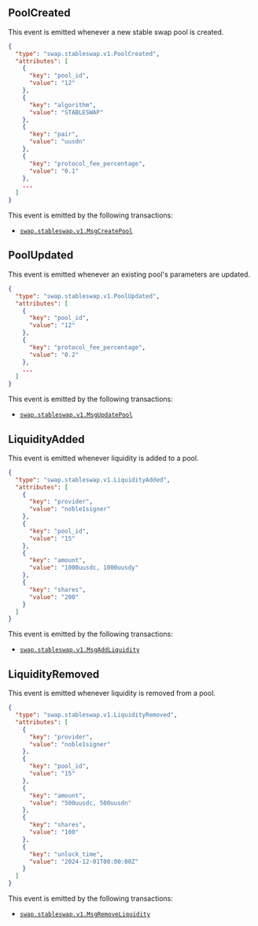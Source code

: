 
## PoolCreated

This event is emitted whenever a new stable swap pool is created.

```json
{
  "type": "swap.stableswap.v1.PoolCreated",
  "attributes": [
    {
      "key": "pool_id",
      "value": "12"
    },
    {
      "key": "algorithm",
      "value": "STABLESWAP"
    },
    {
      "key": "pair",
      "value": "uusdn"
    },
    {
      "key": "protocol_fee_percentage",
      "value": "0.1"
    },
    ...
  ]
}
```

This event is emitted by the following transactions:

- [`swap.stableswap.v1.MsgCreatePool`](./02_messages.md#create-pool)

## PoolUpdated

This event is emitted whenever an existing pool's parameters are updated.

```json
{
  "type": "swap.stableswap.v1.PoolUpdated",
  "attributes": [
    {
      "key": "pool_id",
      "value": "12"
    },
    {
      "key": "protocol_fee_percentage",
      "value": "0.2"
    },
    ...
  ]
}
```

This event is emitted by the following transactions:

- [`swap.stableswap.v1.MsgUpdatePool`](./02_messages.md#update-pool)

## LiquidityAdded

This event is emitted whenever liquidity is added to a pool.

```json
{
  "type": "swap.stableswap.v1.LiquidityAdded",
  "attributes": [
    {
      "key": "provider",
      "value": "noble1signer"
    },
    {
      "key": "pool_id",
      "value": "15"
    },
    {
      "key": "amount",
      "value": "1000uusdc, 1000uusdy"
    },
    {
      "key": "shares",
      "value": "200"
    }
  ]
}
```

This event is emitted by the following transactions:

- [`swap.stableswap.v1.MsgAddLiquidity`](./02_messages.md#add-liquidity)

## LiquidityRemoved

This event is emitted whenever liquidity is removed from a pool.

```json
{
  "type": "swap.stableswap.v1.LiquidityRemoved",
  "attributes": [
    {
      "key": "provider",
      "value": "noble1signer"
    },
    {
      "key": "pool_id",
      "value": "15"
    },
    {
      "key": "amount",
      "value": "500uusdc, 500uusdn"
    },
    {
      "key": "shares",
      "value": "100"
    },
    {
      "key": "unlock_time",
      "value": "2024-12-01T00:00:00Z"
    }
  ]
}
```

This event is emitted by the following transactions:

- [`swap.stableswap.v1.MsgRemoveLiquidity`](./02_messages.md#remove-liquidity)

